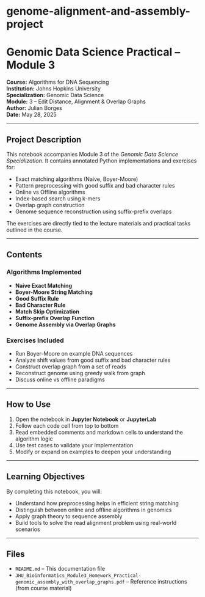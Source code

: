 # genome-alignment-and-assembly-project
# Genomic Data Science Practical – Module 3  
**Course:** Algorithms for DNA Sequencing  
**Institution:** Johns Hopkins University  
**Specialization:** Genomic Data Science  
**Module:** 3 – Edit Distance, Alignment & Overlap Graphs  
**Author:** Julian Borges  
**Date:** May 28, 2025

---

## Project Description

This notebook accompanies Module 3 of the *Genomic Data Science Specialization*. It contains annotated Python implementations and exercises for:

- Exact matching algorithms (Naive, Boyer-Moore)
- Pattern preprocessing with good suffix and bad character rules
- Online vs Offline algorithms
- Index-based search using k-mers
- Overlap graph construction
- Genome sequence reconstruction using suffix-prefix overlaps

The exercises are directly tied to the lecture materials and practical tasks outlined in the course.

---

## Contents

### Algorithms Implemented

- **Naive Exact Matching**
- **Boyer-Moore String Matching**
- **Good Suffix Rule**
- **Bad Character Rule**
- **Match Skip Optimization**
- **Suffix-prefix Overlap Function**
- **Genome Assembly via Overlap Graphs**

### Exercises Included

- Run Boyer-Moore on example DNA sequences
- Analyze shift values from good suffix and bad character rules
- Construct overlap graph from a set of reads
- Reconstruct genome using greedy walk from graph
- Discuss online vs offline paradigms

---

## How to Use

1. Open the notebook in **Jupyter Notebook** or **JupyterLab**
2. Follow each code cell from top to bottom
3. Read embedded comments and markdown cells to understand the algorithm logic
4. Use test cases to validate your implementation
5. Modify or expand on examples to deepen your understanding

---

## Learning Objectives

By completing this notebook, you will:

- Understand how preprocessing helps in efficient string matching
- Distinguish between online and offline algorithms in genomics
- Apply graph theory to sequence assembly
- Build tools to solve the read alignment problem using real-world scenarios

---

## Files

- `README.md` – This documentation file
- `JHU_Bioinformatics_Module3_Homework_Practical-genomic_assembly_with_overlap_graphs.pdf` – Reference instructions (from course material)
